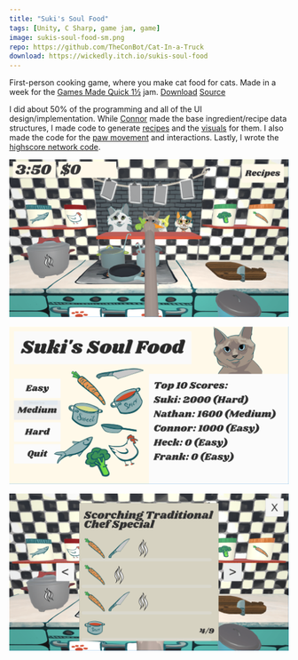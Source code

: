 ```yaml
---
title: "Suki's Soul Food"
tags: [Unity, C Sharp, game jam, game]
image: sukis-soul-food-sm.png
repo: https://github.com/TheConBot/Cat-In-a-Truck
download: https://wickedly.itch.io/sukis-soul-food
---
```

First-person cooking game, where you make cat food for cats. Made in a week for the [Games Made Quick 1½](https://itch.io/jam/games-made-quick-one-and-a-half) jam. [Download](https://wickedly.itch.io/sukis-soul-food) [Source](https://github.com/theconbot/Cat-In-a-Truck)

I did about 50% of the programming and all of the UI design/implementation. While [Connor](https://connor.games) made the base ingredient/recipe data structures, I made code to generate [recipes](https://github.com/TheConBot/Cat-In-a-Truck/blob/master/Assets/Scripts/RecipeGenerator.cs) and the [visuals](https://github.com/TheConBot/Cat-In-a-Truck/blob/master/Assets/Scripts/RecipeVisualGenerator.cs) for them. I also made the code for the [paw movement](https://github.com/TheConBot/Cat-In-a-Truck/blob/master/Assets/Scripts/PawMovement.cs) and interactions. Lastly, I wrote the [highscore network code](https://github.com/TheConBot/Cat-In-a-Truck/blob/master/Assets/Scripts/StoreHighScores.cs).

![Suki's Soul Food Screenshot 1](/assets/img/projects/sukis-soul-food/sukis-soul-food-01.png)

![Suki's Soul Food Screenshot 2](/assets/img/projects/sukis-soul-food/sukis-soul-food-02.png)

![Suki's Soul Food Screenshot 3](/assets/img/projects/sukis-soul-food/sukis-soul-food-03.png)
